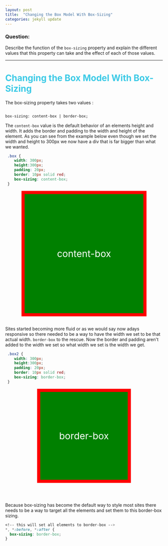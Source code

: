 ```yaml
---
layout: post
title:  "Changing the Box Model With Box-Sizing"
categories: jekyll update
---
```


<style> 
.box {
    background-color: green;
    width:300px;
    height:300px;
    margin: 0 auto;
    padding: 40px;
    border:10px solid red;
    display: flex;
    justify-content: center;
    align-items: center;
    box-sizing: content-box;
}

.box p, .box2 p {
    font-size: 30px;
    color: white;
}

.box2 {
    background-color: green;
    width:300px;
    height:300px;
    margin: 0 auto;
    padding: 40px;
    border: 10px solid red;
    box-sizing: border-box;
      display: flex;
    justify-content: center;
    align-items: center;
}
</style>

### Question:
Describe the function of the `box-sizing` property and explain the different values that this property can take and the effect of each of those values.

<hr>

 <h1 style="color:#3CCAE6">Changing the Box Model With Box-Sizing</h1>


The box-sizing property takes two values :

<code>
box-sizing: content-box | border-box; 
</code>

The `content-box` value is the default behavior of an elements height and width. It adds the border and padding to the width and height of the element. As you can see from the example below even though we set the width and height to 300px we now have a div that is far bigger than what we wanted.   

```css
 .box {
    width: 300px; 
    height:300px; 
    padding: 20px;
    border: 10px solid red;  
    box-sizing: content-box;
 }
```


<div class="box"><p>content-box</p></div>
<br>

Sites started becoming more fluid or as we would say now adays responsive so there needed to be a way to have the width we set to be that actual width. `border-box` to the rescue. Now the border and padding aren't added to the width we set so what width we set is the width we get.  


```css
 .box2 {
    width: 300px; 
    height:300px; 
    padding: 20px;
    border: 10px solid red;  
    box-sizing: border-box;
 }
```



<div class="box2"><p>border-box</p></div>

<br><br>

Because box-sizing has become the default way to style most sites there needs to be a way to target all the elements and set them to this border-box sizing.

```css
<!-- this will set all elements to border-box -->
*, *:before, *:after {
  box-sizing: border-box;
}
```






